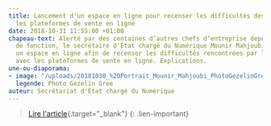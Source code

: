 ```yaml
---
title: Lancement d'un espace en ligne pour recenser les difficultés des TPE/PME avec
  les plateformes de vente en ligne
date: 2018-10-31 11:55:00 +01:00
chapeau-text: Alerté par des centaines d’autres chefs d’entreprise depuis sa prise
  de fonction, le secrétaire d'État chargé du Numérique Mounir Mahjoubi lance aujourd’hui
  un espace en ligne afin de recenser les difficultés rencontrées par les PME françaises
  avec les plateformes de vente en ligne. Explications.
une-ou-diaporama:
- image: "/uploads/20181030_%20Portrait_Mounir_Mahjoubi_PhotoGezelinGree_15_recadree.jpg"
  legende: Photo Gezelin Gree
auteur: Secrétariat d'État chargé du Numérique
---
```


> [Lire l'article](https://secretariat-etat.numerique.gouv.fr/confiance-numerique/mounir-mahjoubi-tpe-pme-francaises-difficult%C3%A9s-vente-ligne-signalement){.target="_blank"}
{: .lien-important}